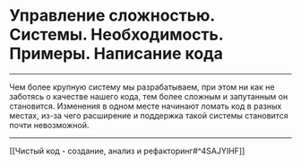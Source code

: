 # Управление сложностью. Системы. Необходимость. Примеры. Написание кода

---

Чем более крупную систему мы разрабатываем, при этом ни как не заботясь о качестве нашего кода, тем более сложным и запутанным он становится. Изменения в одном месте начинают ломать код в разных местах, из-за чего расширение и поддержка такой системы становится почти невозможной.

---

[[Чистый код - создание, анализ и рефакторинг#^4SAJYIHF]]